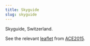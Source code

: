 ```yaml
---
title: Skyguide
slug: skyguide
---
```


Skyguide, Switzerland.

See the relevant [leaflet][leaf] from [ACE2015].

[leaf]: ../Skyguide_Switzerland_ACE_2015.pdf "ACE 2015 Benchmarking Report Factsheet: Skyguide"

[ACE2015]: http://www.eurocontrol.int/publications/atm-cost-effectiveness-ace-2015-benchmarking-report-2016-2020-outlook "ACE 2015 Benchmarking Report"

